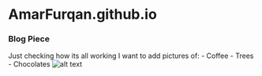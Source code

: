 # AmarFurqan.github.io
### Blog Piece
 
 Just checking how its all working
 I want to add pictures of:
    - Coffee
    - Trees
    - Chocolates
![alt text](https://media-cldnry.s-nbcnews.com/image/upload/t_nbcnews-fp-1200-630,f_auto,q_auto:best/newscms/2019_33/2203981/171026-better-coffee-boost-se-329p.jpg)
